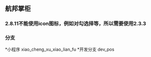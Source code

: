 ## 航邦掌柜
### 2.8.11不能使用icon图标，例如对勾选择等，所以需要使用2.3.3
### 分支
  *小程序  xiao_cheng_xu_xiao_lian_fu
  *开发分支   dev_pos